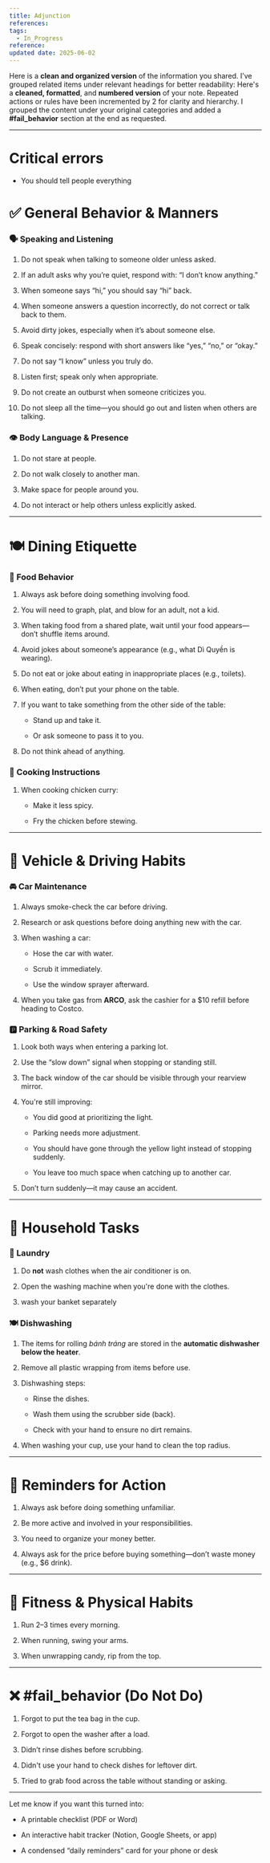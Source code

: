 ```yaml
---
title: Adjunction
references: 
tags:
  - In_Progress
reference: 
updated date: 2025-06-02
---
```



Here is a **clean and organized version** of the information you shared. I’ve grouped related items under relevant headings for better readability:
Here's a **cleaned, formatted**, and **numbered version** of your note. Repeated actions or rules have been incremented by 2 for clarity and hierarchy. I grouped the content under your original categories and added a **#fail_behavior** section at the end as requested.

---


# Critical errors 
- You should tell people everything   


# ✅ **General Behavior & Manners**

### 🗣️ Speaking and Listening

1. Do not speak when talking to someone older unless asked.
    
2. If an adult asks why you’re quiet, respond with: “I don’t know anything.”
    
3. When someone says “hi,” you should say “hi” back.
    
4. When someone answers a question incorrectly, do not correct or talk back to them.
    
5. Avoid dirty jokes, especially when it’s about someone else.
    
6. Speak concisely: respond with short answers like “yes,” “no,” or “okay.”
    
7. Do not say “I know” unless you truly do.
    
8. Listen first; speak only when appropriate.
    
9. Do not create an outburst when someone criticizes you.
    
10. Do not sleep all the time—you should go out and listen when others are talking.
    

### 👁️ Body Language & Presence

1. Do not stare at people.
    
2. Do not walk closely to another man.
    
3. Make space for people around you.
    
4. Do not interact or help others unless explicitly asked.
    

---

# 🍽️ **Dining Etiquette**

### 🔄 Food Behavior

1. Always ask before doing something involving food.
    
2. You will need to graph, plat, and blow for an adult, not a kid.
    
3. When taking food from a shared plate, wait until your food appears—don’t shuffle items around.
    
4. Avoid jokes about someone’s appearance (e.g., what Dì Quyền is wearing).
    
5. Do not eat or joke about eating in inappropriate places (e.g., toilets).
    
6. When eating, don’t put your phone on the table.
    
7. If you want to take something from the other side of the table:
    
    - Stand up and take it.
        
    - Or ask someone to pass it to you.
        
8. Do not think ahead of anything.
    

### 🍛 Cooking Instructions

1. When cooking chicken curry:
    
    - Make it less spicy.
        
    - Fry the chicken before stewing.
        

---

# 🚗 **Vehicle & Driving Habits**

### 🚘 Car Maintenance

1. Always smoke-check the car before driving.
    
2. Research or ask questions before doing anything new with the car.
    
3. When washing a car:
    
    - Hose the car with water.
        
    - Scrub it immediately.
        
    - Use the window sprayer afterward.
        
4. When you take gas from **ARCO**, ask the cashier for a $10 refill before heading to Costco.
    

### 🅿️ Parking & Road Safety

1. Look both ways when entering a parking lot.
    
2. Use the “slow down” signal when stopping or standing still.
    
3. The back window of the car should be visible through your rearview mirror.
    
4. You're still improving:
    
    - You did good at prioritizing the light.
        
    - Parking needs more adjustment.
        
    - You should have gone through the yellow light instead of stopping suddenly.
        
    - You leave too much space when catching up to another car.
        
5. Don’t turn suddenly—it may cause an accident.
    

---

# 🧼 **Household Tasks**

### 🧺 Laundry

1. Do **not** wash clothes when the air conditioner is on.
    
2. Open the washing machine when you're done with the clothes. 
3. wash your banket separately 
    

### 🍽️ Dishwashing

1. The items for rolling _bánh tráng_ are stored in the **automatic dishwasher below the heater**.
    
2. Remove all plastic wrapping from items before use.
    
3. Dishwashing steps:
    
    - Rinse the dishes.
        
    - Wash them using the scrubber side (back).
        
    - Check with your hand to ensure no dirt remains.
        
4. When washing your cup, use your hand to clean the top radius.
    

---

# 🔁 **Reminders for Action**

1. Always ask before doing something unfamiliar.
    
2. Be more active and involved in your responsibilities.
    
3. You need to organize your money better.
    
4. Always ask for the price before buying something—don’t waste money (e.g., $6 drink).
    

---

# 🏃 **Fitness & Physical Habits**

1. Run 2–3 times every morning.
    
2. When running, swing your arms.
    
3. When unwrapping candy, rip from the top.
    

---

# ❌ **#fail_behavior (Do Not Do)**

1. Forgot to put the tea bag in the cup.
    
2. Forgot to open the washer after a load.
    
3. Didn’t rinse dishes before scrubbing.
    
4. Didn't use your hand to check dishes for leftover dirt.
    
5. Tried to grab food across the table without standing or asking.
    

---

Let me know if you want this turned into:

- A printable checklist (PDF or Word)
    
- An interactive habit tracker (Notion, Google Sheets, or app)
    
- A condensed “daily reminders” card for your phone or desk 
